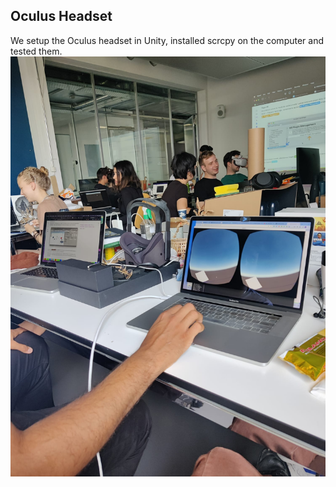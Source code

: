 ## Oculus Headset

We setup the Oculus headset in Unity, installed scrcpy on the computer and tested them.
![ocl](images/ocl1.jpg)
